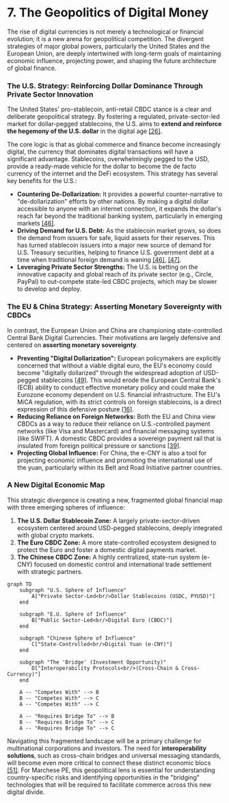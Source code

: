 # 7. The Geopolitics of Digital Money

The rise of digital currencies is not merely a technological or financial evolution; it is a new arena for geopolitical competition. The divergent strategies of major global powers, particularly the United States and the European Union, are deeply intertwined with long-term goals of maintaining economic influence, projecting power, and shaping the future architecture of global finance.

### The U.S. Strategy: Reinforcing Dollar Dominance Through Private Sector Innovation

The United States' pro-stablecoin, anti-retail CBDC stance is a clear and deliberate geopolitical strategy. By fostering a regulated, private-sector-led market for dollar-pegged stablecoins, the U.S. aims to **extend and reinforce the hegemony of the U.S. dollar** in the digital age [\[26\]](Resources/10_Central_Bibliography.md#26).

The core logic is that as global commerce and finance become increasingly digital, the currency that dominates digital transactions will have a significant advantage. Stablecoins, overwhelmingly pegged to the USD, provide a ready-made vehicle for the dollar to become the de facto currency of the internet and the DeFi ecosystem. This strategy has several key benefits for the U.S.:

*   **Countering De-Dollarization:** It provides a powerful counter-narrative to "de-dollarization" efforts by other nations. By making a digital dollar accessible to anyone with an internet connection, it expands the dollar's reach far beyond the traditional banking system, particularly in emerging markets [\[46\]](Resources/10_Central_Bibliography.md#46).
*   **Driving Demand for U.S. Debt:** As the stablecoin market grows, so does the demand from issuers for safe, liquid assets for their reserves. This has turned stablecoin issuers into a major new source of demand for U.S. Treasury securities, helping to finance U.S. government debt at a time when traditional foreign demand is waning [\[46\]](Resources/10_Central_Bibliography.md#46), [\[47\]](Resources/10_Central_Bibliography.md#47).
*   **Leveraging Private Sector Strengths:** The U.S. is betting on the innovative capacity and global reach of its private sector (e.g., Circle, PayPal) to out-compete state-led CBDC projects, which may be slower to develop and deploy.

### The EU & China Strategy: Asserting Monetary Sovereignty with CBDCs

In contrast, the European Union and China are championing state-controlled Central Bank Digital Currencies. Their motivations are largely defensive and centered on **asserting monetary sovereignty**.

*   **Preventing "Digital Dollarization":** European policymakers are explicitly concerned that without a viable digital euro, the EU's economy could become "digitally dollarized" through the widespread adoption of USD-pegged stablecoins [\[49\]](Resources/10_Central_Bibliography.md#49). This would erode the European Central Bank's (ECB) ability to conduct effective monetary policy and could make the Eurozone economy dependent on U.S. financial infrastructure. The EU's MiCA regulation, with its strict controls on foreign stablecoins, is a direct expression of this defensive posture [\[16\]](Resources/10_Central_Bibliography.md#16).
*   **Reducing Reliance on Foreign Networks:** Both the EU and China view CBDCs as a way to reduce their reliance on U.S.-controlled payment networks (like Visa and Mastercard) and financial messaging systems (like SWIFT). A domestic CBDC provides a sovereign payment rail that is insulated from foreign political pressure or sanctions [\[39\]](Resources/10_Central_Bibliography.md#39).
*   **Projecting Global Influence:** For China, the e-CNY is also a tool for projecting economic influence and promoting the international use of the yuan, particularly within its Belt and Road Initiative partner countries.

### A New Digital Economic Map

This strategic divergence is creating a new, fragmented global financial map with three emerging spheres of influence:

1.  **The U.S. Dollar Stablecoin Zone:** A largely private-sector-driven ecosystem centered around USD-pegged stablecoins, deeply integrated with global crypto markets.
2.  **The Euro CBDC Zone:** A more state-controlled ecosystem designed to protect the Euro and foster a domestic digital payments market.
3.  **The Chinese CBDC Zone:** A highly centralized, state-run system (e-CNY) focused on domestic control and international trade settlement with strategic partners.

```mermaid
graph TD
    subgraph "U.S. Sphere of Influence"
        A["Private Sector-Led<br/>Dollar Stablecoins (USDC, PYUSD)"]
    end

    subgraph "E.U. Sphere of Influence"
        B["Public Sector-Led<br/>Digital Euro (CBDC)"]
    end

    subgraph "Chinese Sphere of Influence"
        C["State-Controlled<br/>Digital Yuan (e-CNY)"]
    end

    subgraph "The 'Bridge' (Investment Opportunity)"
        D["Interoperability Protocols<br/>(Cross-Chain & Cross-Currency)"]
    end

    A -- "Competes With" --> B
    B -- "Competes With" --> C
    A -- "Competes With" --> C

    A -- "Requires Bridge To" --> B
    B -- "Requires Bridge To" --> C
    A -- "Requires Bridge To" --> C
```

Navigating this fragmented landscape will be a primary challenge for multinational corporations and investors. The need for **interoperability solutions**, such as cross-chain bridges and universal messaging standards, will become even more critical to connect these distinct economic blocs [\[51\]](Resources/10_Central_Bibliography.md#51). For Marchese PE, this geopolitical lens is essential for understanding country-specific risks and identifying opportunities in the "bridging" technologies that will be required to facilitate commerce across this new digital divide.
